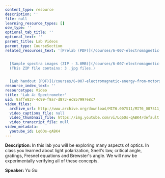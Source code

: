 ```yaml
---
content_type: resource
description: ''
file: null
learning_resource_types: []
ocw_type: ''
optional_tab_title: ''
optional_text: ''
parent_title: Lab Videos
parent_type: CourseSection
related_resources_text: '[Prelab (PDF)](/courses/6-007-electromagnetic-energy-from-motors-to-lasers-spring-2011/resources/mit6_007s11_lab4_pre)


  [Sample spectra images (ZIP - 3.0MB)](/courses/6-007-electromagnetic-energy-from-motors-to-lasers-spring-2011/resources/lab4_images)
  (This ZIP file contains: 3 .jpg files.)


  [Lab handout (PDF)](/courses/6-007-electromagnetic-energy-from-motors-to-lasers-spring-2011/resources/mit6_007s11_lab4)'
resource_index_text: ''
resourcetype: Video
title: 'Lab 4: Spectrometer'
uid: 9affe837-4c99-f9a7-d873-ec857997e8c7
video_files:
  archive_url: http://www.archive.org/download/MIT6.007S11/MIT6_007S11_lab04_300k.mp4
  video_captions_file: null
  video_thumbnail_file: https://img.youtube.com/vi/Lq6Os-qABK4/default.jpg
  video_transcript_file: null
video_metadata:
  youtube_id: Lq6Os-qABK4
---
```


**Description:** In this lab you will be exploring many aspects of optics. In class you learned about light polarization, Snell's law, critical angle, gratings, Fresnel equations and Brewster's angle. We will now be experimentally verifying all of these concepts.

**Speaker:** Yu Gu